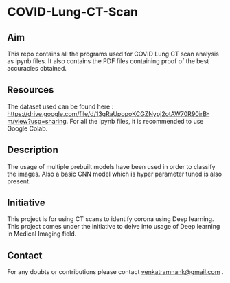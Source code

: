 # COVID-Lung-CT-Scan

## Aim
This repo contains all the programs used for COVID Lung CT scan analysis as ipynb files. It also contains the PDF files containing proof of the best accuracies obtained.

## Resources
The dataset used can be found here : https://drive.google.com/file/d/13gRaUpopoKCGZNypj2otAW70R90irB-m/view?usp=sharing.
For all the ipynb files, it is recommended to use Google Colab.

## Description
The usage of multiple prebuilt models have been used in order to classify the images. Also a basic CNN model which is hyper parameter tuned is also present.

## Initiative
This project is for using CT scans to identify corona using Deep learning.
This project comes under the initiative to delve into usage of Deep learning in Medical Imaging field.

## Contact
For any doubts or contributions please contact venkatramnank@gmail.com .
